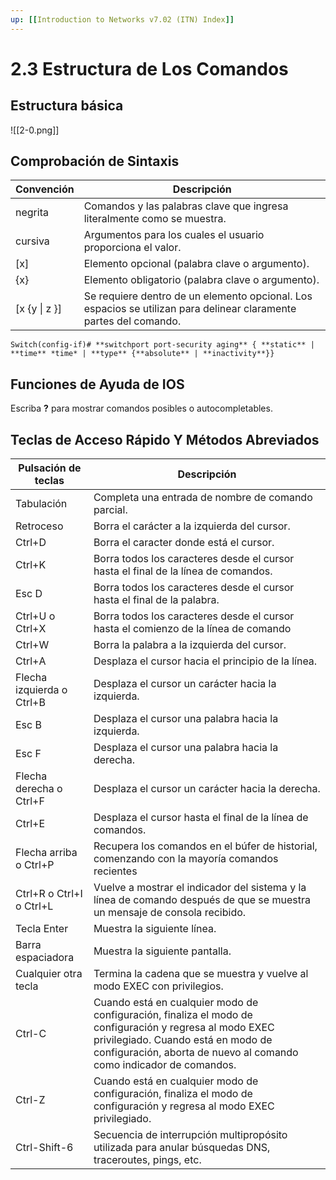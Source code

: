```yaml
---
up: [[Introduction to Networks v7.02 (ITN) Index]]
---
```

# 2.3 Estructura de Los Comandos

## Estructura básica

![[2-0.png]]

## Comprobación de Sintaxis

| Convención         | Descripción                                                                                                       |
| ------------------ | ----------------------------------------------------------------------------------------------------------------- |
| negrita            | Comandos y las palabras clave que ingresa literalmente como se muestra.                                           |
| cursiva            | Argumentos para los cuales el usuario proporciona el valor.                                                       |
| [x]                | Elemento opcional (palabra clave o argumento).                                                                    |
| {x}                | Elemento obligatorio (palabra clave o argumento).                                                                 |
| [x {y      \| z }] | Se requiere dentro de un elemento opcional. Los espacios se utilizan para delinear claramente partes del comando. |

```
Switch(config-if)# **switchport port-security aging** { **static** | **time** *time* | **type** {**absolute** | **inactivity**}}
```

## Funciones de Ayuda de IOS

Escriba **?** para mostrar comandos posibles o autocompletables.

## Teclas de Acceso Rápido Y Métodos Abreviados

| Pulsación de teclas       | Descripción                                                                                                                                                                                                         |
| ------------------------- | ------------------------------------------------------------------------------------------------------------------------------------------------------------------------------------------------------------------- |
| Tabulación                | Completa una entrada de nombre de comando parcial.                                                                                                                                                                  |
| Retroceso                 | Borra el carácter a la izquierda del cursor.                                                                                                                                                                        |
| Ctrl+D                    | Borra el caracter donde está el cursor.                                                                                                                                                                             |
| Ctrl+K                    | Borra todos los caracteres desde el cursor hasta el final de la línea de comandos.                                                                                                                                  |
| Esc D                     | Borra todos los caracteres desde el cursor hasta el final de la palabra.                                                                                                                                            |
| Ctrl+U o Ctrl+X           | Borra todos los caracteres desde el cursor hasta el comienzo de la línea de comando                                                                                                                                 |
| Ctrl+W                    | Borra la palabra a la izquierda del cursor.                                                                                                                                                                         |
| Ctrl+A                    | Desplaza el cursor hacia el principio de la línea.                                                                                                                                                                  |
| Flecha izquierda o Ctrl+B | Desplaza el cursor un carácter hacia la izquierda.                                                                                                                                                                  |
| Esc B                     | Desplaza el cursor una palabra hacia la izquierda.                                                                                                                                                                  |
| Esc F                     | Desplaza el cursor una palabra hacia la derecha.                                                                                                                                                                    |
| Flecha derecha o Ctrl+F   | Desplaza el cursor un carácter hacia la derecha.                                                                                                                                                                    |
| Ctrl+E                    | Desplaza el cursor hasta el final de la línea de comandos.                                                                                                                                                          |
| Flecha arriba o Ctrl+P    | Recupera los comandos en el búfer de historial, comenzando con la mayoría comandos recientes                                                                                                                        |
| Ctrl+R o Ctrl+I o Ctrl+L  | Vuelve a mostrar el indicador del sistema y la línea de comando después de que se muestra un mensaje de consola recibido.                                                                                           |
| Tecla Enter               | Muestra la siguiente línea.                                                                                                                                                                                         |
| Barra espaciadora         | Muestra la siguiente pantalla.                                                                                                                                                                                      |
| Cualquier otra tecla      | Termina la cadena que se muestra y vuelve al modo EXEC con privilegios.                                                                                                                                             |
| Ctrl-C                    | Cuando está en cualquier modo de configuración, finaliza el modo de configuración y regresa al modo EXEC privilegiado. Cuando está en modo de configuración, aborta de nuevo al comando como indicador de comandos. |
| Ctrl-Z                    | Cuando está en cualquier modo de configuración, finaliza el modo de configuración y regresa al modo EXEC privilegiado.                                                                                              |
| Ctrl-Shift-6              | Secuencia de interrupción multipropósito utilizada para anular búsquedas DNS, traceroutes, pings, etc.                                                                                                              |
